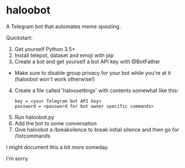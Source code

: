 # haloobot

A Telegram bot that automates meme spouting.

Quickstart:

1. Get yourself Python 3.5+
2. Install telepot, dataset and emoji with pip
3. Create a bot and get yourself a bot API key with @BotFather
  * Make sure to disable group privacy for your bot while you're at it (haloobot won't work otherwise!)
4. Create a file called 'haloosettings' with contents somewhat like this:
   ```
   key = <your Telegram bot API key>
   password = <password for bot owner specific commands>
   ```
5. Run haloobot.py
6. Add the bot to some conversation
7. Give haloobot a /breaksilence to break initial silence and then go for /listcommands

I might document this a bit more someday.

I'm sorry.